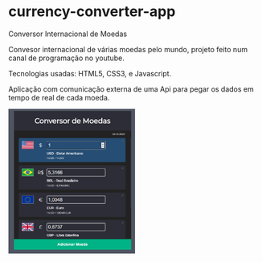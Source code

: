 # currency-converter-app
Conversor Internacional de Moedas

Convesor internacional de várias moedas pelo mundo, projeto feito num canal de programação no youtube.

Tecnologias usadas: HTML5, CSS3, e Javascript.

Aplicação com comunicação externa de uma Api para pegar os dados em tempo de real de cada moeda.

<p align="left">
  <img alt="rocketpay" src="./img/app.png" width="50%" height="30%">
</p>
